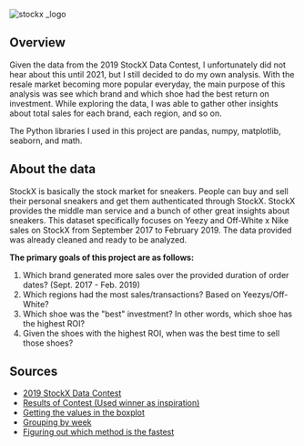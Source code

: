 ![stockx _logo](https://user-images.githubusercontent.com/69729732/112956327-32e22200-90f5-11eb-8e76-423b78541436.png)


## Overview
Given the data from the 2019 StockX Data Contest, I unfortunately did not hear about this until 2021, but I still decided to do my own analysis. With the resale market becoming more popular everyday, the main purpose of this analysis was see which brand and which shoe had the best return on investment. While exploring the data, I was able to gather other insights about total sales for each brand, each region, and so on. 

The Python libraries I used in this project are pandas, numpy, matplotlib, seaborn, and math. 


## About the data
StockX is basically the stock market for sneakers. People can buy and sell their personal sneakers and get them authenticated through StockX. StockX provides the middle man service and a bunch of other great insights about sneakers. This dataset specifically focuses on Yeezy and Off-White x Nike sales on StockX from September 2017 to February 2019. The data provided was already cleaned and ready to be analyzed. 

**The primary goals of this project are as follows:**

1. Which brand generated more sales over the provided duration of order dates? (Sept. 2017 - Feb. 2019)
2. Which regions had the most sales/transactions? Based on Yeezys/Off-White?
3. Which shoe was the "best" investment? In other words, which shoe has the highest ROI?
4. Given the shoes with the highest ROI, when was the best time to sell those shoes?


## Sources
- [2019 StockX Data Contest](https://stockx.com/news/the-2019-data-contest/)
- [Results of Contest (Used winner as inspiration)](https://stockx.com/news/it-it/2019-data-contest-winner/)
- [Getting the values in the boxplot](https://stackoverflow.com/questions/23461713/obtaining-values-used-in-boxplot-using-python-and-matplotlib)
- [Grouping by week](https://stackoverflow.com/questions/45281297/group-by-week-in-pandas)
- [Figuring out which method is the fastest](https://towardsdatascience.com/apply-function-to-pandas-dataframe-rows-76df74165ee4)
